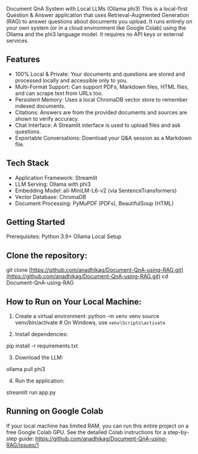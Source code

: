 Document QnA System with Local LLMs (Ollama phi3)
This is a local-first Question & Answer application that uses Retrieval-Augmented Generation (RAG) to answer questions about documents you upload. It runs entirely on your own system (or in a cloud environment like Google Colab) using the Ollama and the phi3 language model. It requires no API keys or external services.

## Features
- 100% Local & Private: Your documents and questions are stored and processed locally and accessible only to you.
- Multi-Format Support: Can support PDFs, Markdown files, HTML files, and can scrape text from URLs too.
- Persistent Memory: Uses a local ChromaDB vector store to remember indexed documents.
- Citations: Answers are from the provided documents and sources are shown to verify accuracy.
- Chat Interface: A Streamlit interface is used to upload files and ask questions.
- Exportable Conversations: Download your Q&A session as a Markdown file.

## Tech Stack
- Application Framework: Streamlit
- LLM Serving: Ollama with phi3
- Embedding Model: all-MiniLM-L6-v2 (via SentenceTransformers)
- Vector Database: ChromaDB
- Document Processing: PyMuPDF (PDFs), BeautifulSoup (HTML)

## Getting Started
Prerequisites:
Python 3.9+
Ollama
Local Setup

## Clone the repository:
git clone [https://github.com/anadhikag/Document-QnA-using-RAG.git](https://github.com/anadhikag/Document-QnA-using-RAG.git)
cd Document-QnA-using-RAG

## How to Run on Your Local Machine:

1. Create a virtual environment:
python -m venv venv
source venv/bin/activate  # On Windows, use `venv\Scripts\activate`

2. Install dependencies:

pip install -r requirements.txt

3. Download the LLM:

ollama pull phi3

4. Run the application:

streamlit run app.py

## Running on Google Colab
If your local machine has limited RAM, you can run this entire project on a free Google Colab GPU. See the detailed Colab instructions for a step-by-step guide: https://github.com/anadhikag/Document-QnA-using-RAG/issues/1